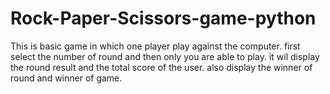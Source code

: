 # Rock-Paper-Scissors-game-python

This is basic game in which one player play against the computer.
first select the number of round and then only you are able to play.
it wil display the round result and the total score of the user.
also display the winner of round and winner of game.

